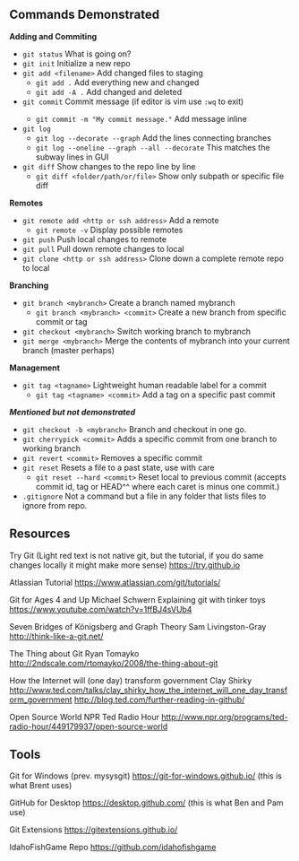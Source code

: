 Commands Demonstrated
----------
**Adding and Commiting**
- `git status` What is going on?
- `git init` Initialize a new repo
- `git add <filename>` Add changed files to staging
  - `git add .` Add everything new and changed
  - `git add -A .` Add changed and deleted
- `git commit` Commit message  (if editor is vim use <esc> `:wq` to exit)
  - `git commit -m "My commit message."` Add message inline
- `git log`
  - `git log --decorate --graph` Add the lines connecting branches
  - `git log --oneline --graph --all --decorate` This matches the subway lines in GUI
- `git diff` Show changes to the repo line by line
  - `git diff <folder/path/or/file>` Show only subpath or specific file diff

**Remotes**
- `git remote add <http or ssh address>` Add a remote
  - `git remote -v` Display possible remotes 
- `git push` Push local changes to remote
- `git pull` Pull down remote changes to local
- `git clone <http or ssh address>` Clone down a complete remote repo to local

**Branching**
- `git branch <mybranch>` Create a branch named mybranch
  - `git branch <mybranch> <commit>` Create a new branch from specific commit or tag
- `git checkout <mybranch>` Switch working branch to mybranch
- `git merge <mybranch>` Merge the contents of mybranch into your current branch (master perhaps)

**Management**
- `git tag <tagname>` Lightweight human readable label for a commit
  - `git tag <tagname> <commit>` Add a tag on a specific past commit 

**_Mentioned but not demonstrated_**
- `git checkout -b <mybranch>` Branch and checkout in one go.
- `git cherrypick <commit>` Adds a specific commit from one branch to working branch
- `git revert <commit>` Removes a specific commit
- `git reset` Resets a file to a past state, use with care
  - `git reset --hard <commit>` Reset local to previous commit (accepts commit id, tag or HEAD^^ where each caret is minus one commit.)
- `.gitignore` Not a command but a file in any folder that lists files to ignore from repo.


Resources
--------
Try Git 
(Light red text is not native git, but the tutorial, if you do same changes locally it might make more sense)
https://try.github.io 

Atlassian Tutorial
https://www.atlassian.com/git/tutorials/

Git for Ages 4 and Up
Michael Schwern
Explaining git with tinker toys
https://www.youtube.com/watch?v=1ffBJ4sVUb4

Seven Bridges of Königsberg and Graph Theory
Sam Livingston-Gray
http://think-like-a-git.net/

The Thing about Git
Ryan Tomayko
http://2ndscale.com/rtomayko/2008/the-thing-about-git

How the Internet will (one day) transform government
Clay Shirky
http://www.ted.com/talks/clay_shirky_how_the_internet_will_one_day_transform_government
http://blog.ted.com/further-reading-in-github/

Open Source World
NPR Ted Radio Hour
http://www.npr.org/programs/ted-radio-hour/449179937/open-source-world

Tools
------
Git for Windows (prev. mysysgit)
https://git-for-windows.github.io/  (this is what Brent uses)

GitHub for Desktop
https://desktop.github.com/  (this is what Ben and Pam use)

Git Extensions
https://gitextensions.github.io/

IdahoFishGame Repo
https://github.com/idahofishgame

